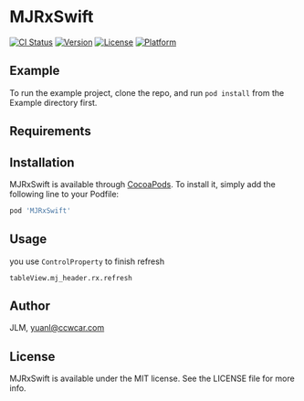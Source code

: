 # MJRxSwift

[![CI Status](https://img.shields.io/travis/JLM/MJRxSwift.svg?style=flat)](https://travis-ci.org/JLM/MJRxSwift)
[![Version](https://img.shields.io/cocoapods/v/MJRxSwift.svg?style=flat)](https://cocoapods.org/pods/MJRxSwift)
[![License](https://img.shields.io/cocoapods/l/MJRxSwift.svg?style=flat)](https://cocoapods.org/pods/MJRxSwift)
[![Platform](https://img.shields.io/cocoapods/p/MJRxSwift.svg?style=flat)](https://cocoapods.org/pods/MJRxSwift)

## Example

To run the example project, clone the repo, and run `pod install` from the Example directory first.

## Requirements

## Installation

MJRxSwift is available through [CocoaPods](https://cocoapods.org). To install
it, simply add the following line to your Podfile:

```ruby
pod 'MJRxSwift'
```

## Usage

you use `ControlProperty` to finish refresh

```
tableView.mj_header.rx.refresh
```

## Author

JLM, yuanl@ccwcar.com

## License

MJRxSwift is available under the MIT license. See the LICENSE file for more info.
